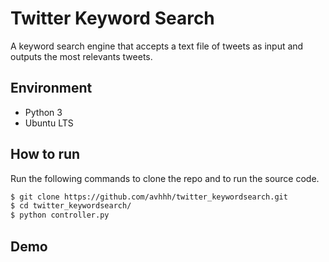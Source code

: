 # Twitter Keyword Search
A keyword search engine that accepts a text file of tweets as input and outputs the most relevants tweets.

## Environment
- Python 3
- Ubuntu LTS

## How to run
Run the following commands to clone the repo and to run the source code.
```sh
$ git clone https://github.com/avhhh/twitter_keywordsearch.git
$ cd twitter_keywordsearch/
$ python controller.py
```
## Demo